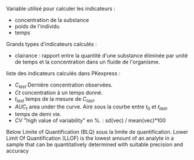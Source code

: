 Variable utilisé pour calculer les indicateurs :

* concentration de la substance
* poids de l'individu
* temps

Grands types d'indicateurs calculés :

* clairance : rapport entre la quantité d'une substance éliminée par unité de temps et la concentration dans un fluide de l'organisme.

liste des indicateurs calculés dans PKexpress :

* $C_{last}$ Dernière concentration observées.
* $Ct$ concentration à un temps donné.
* $t_{last}$ temps de la mesure de $C_{last}$.
* $AUC_{t}$ area under the curve. Aire sous la courbe entre $t_{0}$ et $t_{last}$.
* temps de demi vie.
* $CV$ "high value of variability" en %. : sd(vec) / mean(vec)*100

Below Limite of Quantification (BLQ) sous la limite de quantification.
Lower Limit Of Quantification (LLOF) is the lowest amount of an analyte in a sample that can be quantitatively determined with suitable precision and accuracy



